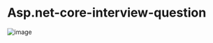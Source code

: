 # Asp.net-core-interview-question

![image](https://github.com/user-attachments/assets/2e7fe000-73e1-4ecb-bd6a-0fe3cfa16571)

